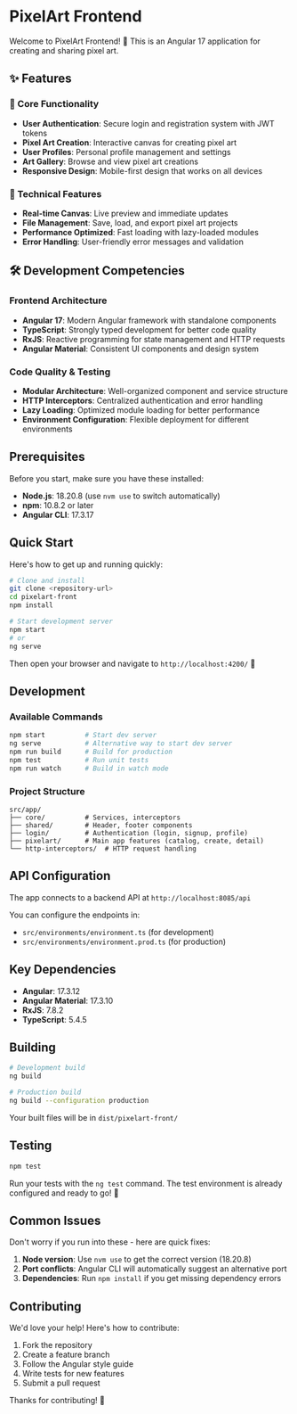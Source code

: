 # PixelArt Frontend

Welcome to PixelArt Frontend! 🎨 This is an Angular 17 application for creating and sharing pixel art.

## ✨ Features

### 🎨 Core Functionality
- **User Authentication**: Secure login and registration system with JWT tokens
- **Pixel Art Creation**: Interactive canvas for creating pixel art
- **User Profiles**: Personal profile management and settings
- **Art Gallery**: Browse and view pixel art creations
- **Responsive Design**: Mobile-first design that works on all devices

### 🔧 Technical Features
- **Real-time Canvas**: Live preview and immediate updates
- **File Management**: Save, load, and export pixel art projects
- **Performance Optimized**: Fast loading with lazy-loaded modules
- **Error Handling**: User-friendly error messages and validation

## 🛠️ Development Competencies

### Frontend Architecture
- **Angular 17**: Modern Angular framework with standalone components
- **TypeScript**: Strongly typed development for better code quality
- **RxJS**: Reactive programming for state management and HTTP requests
- **Angular Material**: Consistent UI components and design system

### Code Quality & Testing
- **Modular Architecture**: Well-organized component and service structure
- **HTTP Interceptors**: Centralized authentication and error handling
- **Lazy Loading**: Optimized module loading for better performance
- **Environment Configuration**: Flexible deployment for different environments

## Prerequisites

Before you start, make sure you have these installed:

- **Node.js**: 18.20.8 (use `nvm use` to switch automatically)
- **npm**: 10.8.2 or later
- **Angular CLI**: 17.3.17

## Quick Start

Here's how to get up and running quickly:

```bash
# Clone and install
git clone <repository-url>
cd pixelart-front
npm install

# Start development server
npm start
# or
ng serve
```

Then open your browser and navigate to `http://localhost:4200/` 🚀

## Development

### Available Commands
```bash
npm start          # Start dev server
ng serve           # Alternative way to start dev server
npm run build      # Build for production
npm test           # Run unit tests
npm run watch      # Build in watch mode
```

### Project Structure
```
src/app/
├── core/          # Services, interceptors
├── shared/        # Header, footer components
├── login/         # Authentication (login, signup, profile)
├── pixelart/      # Main app features (catalog, create, detail)
└── http-interceptors/  # HTTP request handling
```

## API Configuration

The app connects to a backend API at `http://localhost:8085/api`

You can configure the endpoints in:
- `src/environments/environment.ts` (for development)
- `src/environments/environment.prod.ts` (for production)

## Key Dependencies

- **Angular**: 17.3.12
- **Angular Material**: 17.3.10
- **RxJS**: 7.8.2
- **TypeScript**: 5.4.5

## Building

```bash
# Development build
ng build

# Production build
ng build --configuration production
```

Your built files will be in `dist/pixelart-front/`

## Testing

```bash
npm test
```

Run your tests with the `ng test` command. The test environment is already configured and ready to go! 🧪

## Common Issues

Don't worry if you run into these - here are quick fixes:

1. **Node version**: Use `nvm use` to get the correct version (18.20.8)
2. **Port conflicts**: Angular CLI will automatically suggest an alternative port
3. **Dependencies**: Run `npm install` if you get missing dependency errors

## Contributing

We'd love your help! Here's how to contribute:

1. Fork the repository
2. Create a feature branch
3. Follow the Angular style guide
4. Write tests for new features
5. Submit a pull request

Thanks for contributing! 🙌
